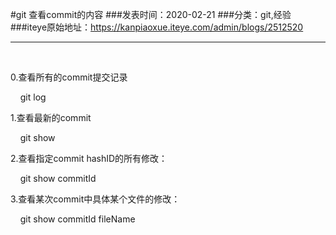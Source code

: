 #git 查看commit的内容
###发表时间：2020-02-21
###分类：git,经验
###iteye原始地址：<a href="https://kanpiaoxue.iteye.com/admin/blogs/2512520" target="_blank">https://kanpiaoxue.iteye.com/admin/blogs/2512520</a>

---

<div class="iteye-blog-content-contain" style="font-size: 14px;"> 
 <p>&nbsp;</p> 
 <p>0.查看所有的commit提交记录</p> 
 <p>&nbsp; &nbsp; git log&nbsp;</p> 
 <p>1.查看最新的commit</p> 
 <p>&nbsp; &nbsp; git show</p> 
 <p>2.查看指定commit hashID的所有修改：</p> 
 <p>&nbsp; &nbsp; git show commitId</p> 
 <p>3.查看某次commit中具体某个文件的修改：</p> 
 <p>&nbsp; &nbsp; git show commitId fileName</p> 
 <p>&nbsp;</p> 
</div>